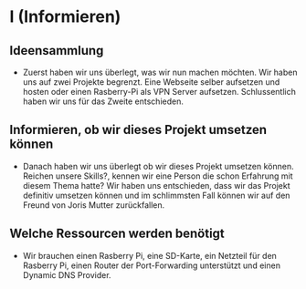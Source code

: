 

# I (Informieren)
## Ideensammlung
 - Zuerst haben wir uns überlegt, was wir nun machen möchten. Wir haben uns auf zwei Projekte begrenzt. Eine Webseite selber aufsetzen und hosten oder einen Rasberry-Pi als VPN Server aufsetzen. Schlussentlich haben wir uns für das Zweite entschieden.

## Informieren, ob wir dieses Projekt umsetzen können
 - Danach haben wir uns überlegt ob wir dieses Projekt umsetzen können. Reichen unsere Skills?, kennen wir eine Person die schon Erfahrung mit diesem Thema hatte? Wir haben uns entschieden, dass wir das Projekt definitiv umsetzen können und im schlimmsten Fall können wir auf den Freund von Joris Mutter zurückfallen.
  
## Welche Ressourcen werden benötigt
 - Wir brauchen einen Rasberry Pi, eine SD-Karte, ein Netzteil für den Rasberry Pi, einen Router der Port-Forwarding unterstützt und einen Dynamic DNS Provider.